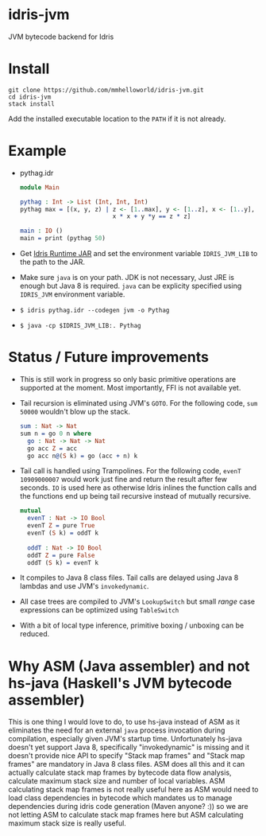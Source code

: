 idris-jvm
=========

JVM bytecode backend for Idris

Install
=======
```
git clone https://github.com/mmhelloworld/idris-jvm.git
cd idris-jvm
stack install
```
    
Add the installed executable location to the `PATH` if it is not already.

Example
=======

* pythag.idr

    ```idris
    module Main
    
    pythag : Int -> List (Int, Int, Int)
    pythag max = [(x, y, z) | z <- [1..max], y <- [1..z], x <- [1..y],
                              x * x + y *y == z * z]
    
    main : IO ()
    main = print (pythag 50)
    ```

* Get [Idris Runtime JAR](https://github.com/mmhelloworld/idrisjvm-runtime/releases/download/1.0-SNAPSHOT/idrisjvm-runtime-1.0-SNAPSHOT.jar) and set the environment variable `IDRIS_JVM_LIB` to the path to the JAR.
* Make sure `java` is on your path. JDK is not necessary, Just JRE is enough but Java 8 is required. `java` can be explicity specified using `IDRIS_JVM` environment variable.
* `$ idris pythag.idr --codegen jvm -o Pythag`
* `$ java -cp $IDRIS_JVM_LIB:. Pythag`
       
Status / Future improvements
============================

* This is still work in progress so only basic primitive operations are supported at the moment. Most importantly, FFI is not available yet.
* Tail recursion is eliminated using JVM's `GOTO`. For the following code, `sum 50000` wouldn't blow up the stack.
    ```idris
    sum : Nat -> Nat
    sum n = go 0 n where
      go : Nat -> Nat -> Nat
      go acc Z = acc
      go acc n@(S k) = go (acc + n) k
    ```
* Tail call is handled using Trampolines. For the following code, `evenT 10909000007` would work just fine and return the result after few seconds. `IO` is used here as otherwise Idris inlines the function calls and the functions end up being tail recursive instead of mutually recursive.
    ```idris
    mutual
      evenT : Nat -> IO Bool
      evenT Z = pure True
      evenT (S k) = oddT k
      
      oddT : Nat -> IO Bool
      oddT Z = pure False
      oddT (S k) = evenT k
    ```

* It compiles to Java 8 class files. Tail calls are delayed using Java 8 lambdas and use JVM's `invokedynamic`.
* All case trees are compiled to JVM's `LookupSwitch` but small *range* case expressions can be optimized using `TableSwitch`
* With a bit of local type inference, primitive boxing / unboxing can be reduced.

Why ASM (Java assembler) and not hs-java (Haskell's JVM bytecode assembler)
===========================================================================
This is one thing I would love to do, to use hs-java instead of ASM as it eliminates the need for an external `java` process invocation during compilation, especially given JVM's startup time. Unfortunately hs-java doesn't yet support Java 8, specifically "invokedynamic" is missing and it doesn't provide nice API to specify "Stack map frames" and "Stack map frames" are mandatory in Java 8 class files. ASM does all this and it can actually calculate stack map frames by bytecode data flow analysis, calculate maximum stack size and number of local variables. ASM calculating stack map frames is not really useful here as ASM would need to load class dependencies in bytecode which mandates us to manage dependencies during idris code generation (Maven anyone? :)) so we are not letting ASM to calculate stack map frames here but ASM calculating maximum stack size is really useful. 

